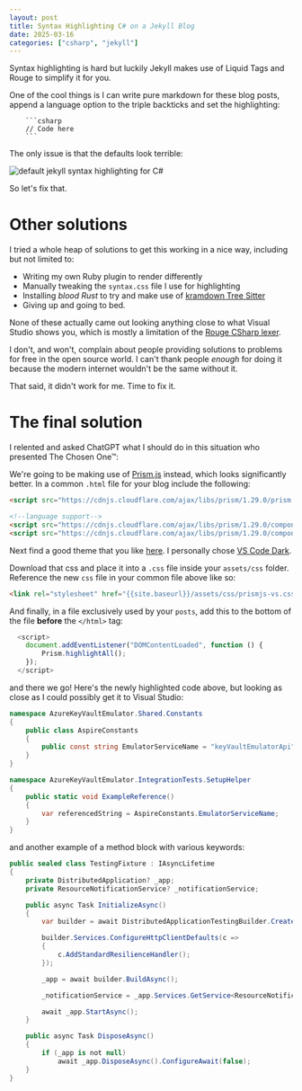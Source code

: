 ```yaml
---
layout: post
title: Syntax Highlighting C# on a Jekyll Blog
date: 2025-03-16
categories: ["csharp", "jekyll"]
---
```


Syntax highlighting is hard but luckily Jekyll makes use of Liquid Tags and Rouge to simplify it for you.

One of the cool things is I can write pure markdown for these blog posts, append a language option to the triple backticks and set the highlighting:

```
    ```csharp
    // Code here
    ```
```

The only issue is that the defaults look terrible:

![default jekyll syntax highlighting for C#](https://i.imgur.com/bGEDMur.png)

So let's fix that.

# Other solutions

I tried a whole heap of solutions to get this working in a nice way, including but not limited to:

- Writing my own Ruby plugin to render differently
- Manually tweaking the `syntax.css` file I use for highlighting
- Installing *blood Rust* to try and make use of [kramdown Tree Sitter](https://tree-sitter.github.io/tree-sitter/)
- Giving up and going to bed.

None of these actually came out looking anything close to what Visual Studio shows you, which is mostly a limitation of the [Rouge CSharp lexer](https://github.com/rouge-ruby/rouge/blob/master/lib/rouge/lexers/csharp.rb).

I don't, and won't, complain about people providing solutions to problems for free in the open source world. I can't thank people *enough* for doing it because the modern internet wouldn't be the same without it.

That said, it didn't work for me. Time to fix it.

# The final solution

I relented and asked ChatGPT what I should do in this situation who presented The Chosen One™:

We're going to be making use of [Prism.js]() instead, which looks significantly better. In a common `.html` file for your blog include the following:

```html
<script src="https://cdnjs.cloudflare.com/ajax/libs/prism/1.29.0/prism.min.js"></script>

<!--language support-->
<script src="https://cdnjs.cloudflare.com/ajax/libs/prism/1.29.0/components/prism-csharp.min.js"></script>
<script src="https://cdnjs.cloudflare.com/ajax/libs/prism/1.29.0/components/prism-yaml.min.js"></script>
```

Next find a good theme that you like [here](https://github.com/PrismJS/prism-themes?tab=readme-ov-file#available-themes). I personally chose [VS Code Dark](https://github.com/PrismJS/prism-themes/blob/master/themes/prism-vsc-dark-plus.css).

Download that css and place it into a `.css` file inside your `assets/css` folder. Reference the new `css` file in your common file above like so:

```html
<link rel="stylesheet" href="{{site.baseurl}}/assets/css/prismjs-vs.css" />
```

And finally, in a file exclusively used by your `posts`, add this to the bottom of the file **before** the `</html>` tag:

```javascript
  <script>
    document.addEventListener("DOMContentLoaded", function () {
        Prism.highlightAll();
    });
  </script>
```

and there we go! Here's the newly highlighted code above, but looking as close as I could possibly get it to Visual Studio:

```csharp
namespace AzureKeyVaultEmulator.Shared.Constants
{
    public class AspireConstants
    {
        public const string EmulatorServiceName = "keyVaultEmulatorApi";
    }
}

namespace AzureKeyVaultEmulator.IntegrationTests.SetupHelper
{
    public static void ExampleReference()
    {
        var referencedString = AspireConstants.EmulatorServiceName;
    }
}
```

and another example of a method block with various keywords:

```csharp
public sealed class TestingFixture : IAsyncLifetime
{
    private DistributedApplication? _app;
    private ResourceNotificationService? _notificationService;

    public async Task InitializeAsync()
    {
        var builder = await DistributedApplicationTestingBuilder.CreateAsync<Projects.AzureKeyVaultEmulator_AppHost>();

        builder.Services.ConfigureHttpClientDefaults(c =>
        {
            c.AddStandardResilienceHandler();
        });

        _app = await builder.BuildAsync();

        _notificationService = _app.Services.GetService<ResourceNotificationService>();

        await _app.StartAsync();
    }

    public async Task DisposeAsync()
    {
        if (_app is not null)
            await _app.DisposeAsync().ConfigureAwait(false);
    }
}
```